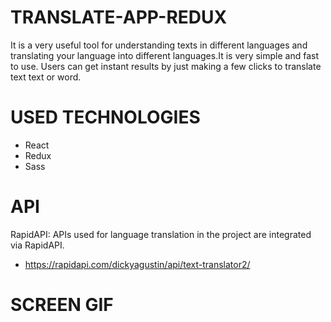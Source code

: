 # TRANSLATE-APP-REDUX

It is a very useful tool for understanding texts in different languages and translating your language into different languages.It is very simple and fast to use. Users can get instant results by just making a few clicks to translate text text or word.

# USED TECHNOLOGIES
- React
- Redux
- Sass

# API
RapidAPI: APIs used for language translation in the project are integrated via RapidAPI.

- https://rapidapi.com/dickyagustin/api/text-translator2/

# SCREEN GIF
